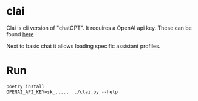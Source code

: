 # clai

Clai is cli version of "chatGPT". It requires a OpenAI api key. These can be found [here](https://beta.openai.com/account/api-keys)

Next to basic chat it allows loading specific assistant profiles.

# Run

```
poetry install
OPENAI_API_KEY=sk_.....  ./clai.py --help
```
